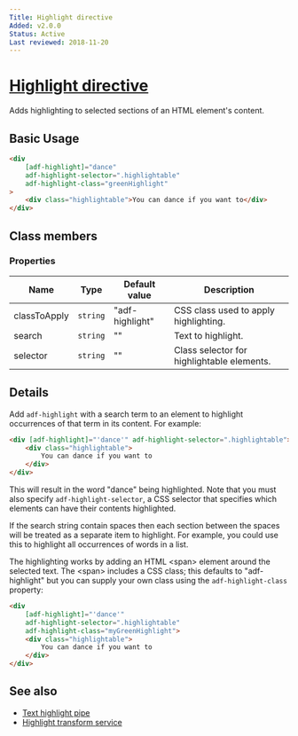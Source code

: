 ```yaml
---
Title: Highlight directive
Added: v2.0.0
Status: Active
Last reviewed: 2018-11-20
---
```


# [Highlight directive](lib/core/src/lib/directives/highlight.directive.ts "Defined in highlight.directive.ts")

Adds highlighting to selected sections of an HTML element's content.

## Basic Usage

```HTML
<div
    [adf-highlight]="dance"
    adf-highlight-selector=".highlightable"
    adf-highlight-class="greenHighlight"
>
    <div class="highlightable">You can dance if you want to</div>
</div>
```

## Class members

### Properties

| Name | Type | Default value | Description |
| ---- | ---- | ------------- | ----------- |
| classToApply | `string` | "adf-highlight" | CSS class used to apply highlighting. |
| search | `string` | "" | Text to highlight. |
| selector | `string` | "" | Class selector for highlightable elements. |

## Details

Add `adf-highlight` with a search term to an element to highlight occurrences
of that term in its content. For example:

```HTML
<div [adf-highlight]="'dance'" adf-highlight-selector=".highlightable">
    <div class="highlightable">
        You can dance if you want to
    </div>
</div>
```

This will result in the word "dance" being highlighted. Note that you must also
specify `adf-highlight-selector`, a CSS selector that specifies which
elements can have their contents highlighted.

If the search string contain spaces then each section between the spaces will
be treated as a separate item to highlight. For example, you could use this to
highlight all occurrences of words in a list.

The highlighting works by adding an HTML &lt;span> element around the
selected text. The &lt;span> includes a CSS class; this defaults to
"adf-highlight" but you can supply your own class using the `adf-highlight-class`
property:

```HTML
<div
    [adf-highlight]="'dance'"
    adf-highlight-selector=".highlightable"
    adf-highlight-class="myGreenHighlight">
    <div class="highlightable">
        You can dance if you want to
    </div>
</div>
```

## See also

-   [Text highlight pipe](../pipes/text-highlight.pipe.md)
-   [Highlight transform service](../services/highlight-transform.service.md)
